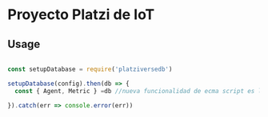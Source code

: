 # Proyecto Platzi de IoT


## Usage

````js

const setupDatabase = require('platziversedb')

setupDatabase(config).then(db => {
  const { Agent, Metric } =db //nueva funcionalidad de ecma script es lo mismo que decir agent.db

}).catch(err => console.error(err))
